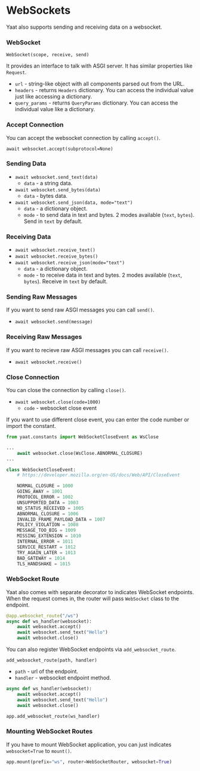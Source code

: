 # WebSockets

Yaat also supports sending and receiving data on a websocket.

### WebSocket

`WebSocket(scope, receive, send)`

It provides an interface to talk with ASGI server. It has similar properties like `Request`.

- `url` - string-like object with all components parsed out from the URL.
- `headers` - returns `Headers` dictionary. You can access the individual value just like accessing a dictionary.
- `query_params` - returns `QueryParams` dictionary. You can access the individual value like a dictionary.

### Accept Connection

You can accept the websocket connection by calling `accept()`.

`await websocket.accept(subprotocol=None)`

### Sending Data

- `await websocket.send_text(data)`
    - `data` - a string data.
- `await websocket.send_bytes(data)`
    - `data` - bytes data.
- `await websocket.send_json(data, mode="text")`
    - `data` - a dictionary object.
    - `mode` - to send data in text and bytes. 2 modes available (`text`, `bytes`). Send in `text` by default.

### Receiving Data

- `await websocket.receive_text()`
- `await websocket.receive_bytes()`
- `await websocket.receive_json(mode="text")`
    - `data` - a dictionary object.
    - `mode` - to receive data in text and bytes. 2 modes available (`text`, `bytes`). Receive in `text` by default.

### Sending Raw Messages

If you want to send raw ASGI messages you can call `send()`.

- `await websocket.send(message)`

### Receiving Raw Messages

If you want to recieve raw ASGI messages you can call `receive()`.

- `await websocket.receive()`

### Close Connection

You can close the connection by calling `close()`.

- `await websocket.close(code=1000)`
    - `code` - websocket close event

If you want to use different close event, you can enter the code number or import the constant.

```python
from yaat.constants import WebSocketCloseEvent as WsClose

...
    await websocket.close(WsClose.ABNORMAL_CLOSURE)
...
```

```python
class WebSocketCloseEvent:
    # https://developer.mozilla.org/en-US/docs/Web/API/CloseEvent

    NORMAL_CLOSURE = 1000
    GOING_AWAY = 1001
    PROTOCOL_ERROR = 1002
    UNSUPPORTED_DATA = 1003
    NO_STATUS_RECEIVED = 1005
    ABNORMAL_CLOSURE = 1006
    INVALID_FRAME_PAYLOAD_DATA = 1007
    POLICY_VIOLATION = 1008
    MESSAGE_TOO_BIG = 1009
    MISSING_EXTENSION = 1010
    INTERNAL_ERROR = 1011
    SERVICE_RESTART = 1012
    TRY_AGAIN_LATER = 1013
    BAD_GATEWAY = 1014
    TLS_HANDSHAKE = 1015
```

### WebSocket Route

Yaat also comes with separate decorator to indicates WebSocket endpoints.
When the request comes in, the router will pass `WebSocket` class to the endpoint.

```python
@app.websocket_route("/ws")
async def ws_handler(websocket):
    await websocket.accept()
    await websocket.send_text("Hello")
    await websocket.close()
```

You can also register WebSocket endpoints via `add_websocket_route`.

`add_websocket_route(path, handler)`

- `path` - url of the endpoint.
- `handler` - websocket endpoint method.

```python
async def ws_handler(websocket):
    await websocket.accept()
    await websocket.send_text("Hello")
    await websocket.close()

app.add_websocket_route(ws_handler)
```

### Mounting WebSocket Routes

If you have to mount WebSocket application, you can just indicates `websocket=True` to `mount()`.

```python
app.mount(prefix="ws", router=WebSocketRouter, websocket=True)
```
